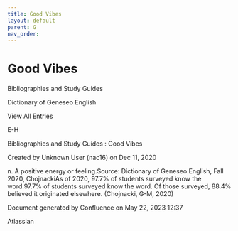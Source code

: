 ```yaml
---
title: Good Vibes
layout: default
parent: G
nav_order:
---
```


# Good Vibes

Bibliographies and Study Guides

Dictionary of Geneseo English

View All Entries

E-H

Bibliographies and Study Guides : Good Vibes

Created by  Unknown User (nac16) on Dec 11, 2020

n. A positive energy or feeling.Source: Dictionary of Geneseo English, Fall 2020, ChojnackiAs of 2020, 97.7% of students surveyed know the word.97.7% of students surveyed know the word. Of those surveyed, 88.4% believed it originated elsewhere. (Chojnacki, G-M, 2020)

Document generated by Confluence on May 22, 2023 12:37

Atlassian

